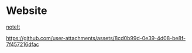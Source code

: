 # Website
[noteIt](https://barkaaat.github.io/noteit_website/)



https://github.com/user-attachments/assets/8cd0b99d-0e39-4d08-be8f-7f457216dfac

